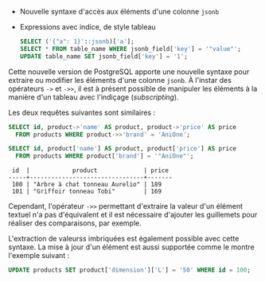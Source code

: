 <!--
Les commits sur ce sujet sont :

* https://git.postgresql.org/gitweb/?p=postgresql.git;a=commit;h=676887a3b0b8e3c0348ac3f82ab0d16e9a24bd43

Discussion

* https://postgr.es/m/CA%2Bq6zcV8qvGcDXurwwgUbwACV86Th7G80pnubg42e-p9gsSf%3Dg%40mail.gmail.com
* https://blog.crunchydata.com/blog/better-json-in-postgres-with-postgresql-14

-->

<div class="slide-content">

* Nouvelle syntaxe d'accès aux éléments d'une colonne `jsonb`
* Expressions avec indice, de style tableau

  ```sql
  SELECT ('{"a": 1}'::jsonb)['a'];
  SELECT * FROM table_name WHERE jsonb_field['key'] = '"value"';
  UPDATE table_name SET jsonb_field['key'] = '1';
  ```

</div>

<div class="notes">

Cette nouvelle version de PostgreSQL apporte une nouvelle syntaxe pour extraire
ou modifier les éléments d'une colonne `jsonb`. À l'instar des opérateurs `->` et
`->>`, il est à présent possible de manipuler les éléments à la manière d'un
tableau avec l'indiçage (_subscripting_).

<!--
```sql
CREATE TABLE products (id bigint, product jsonb);
INSERT INTO products VALUES 
  (100, '{"name": "Arbre à chat tonneau Aurelio", "brand": "AniOne", 
          "price": 189, "color": "grey", "dimension": 
            {"h": 40, "L": 40, "l": 100, "unit": "cm"}}'),
  (101, '{"name": "Griffoir tonneau Tobi", "brand": "AniOne", "price": 169}'),
  (102, '{"name": "Arbre à chat Natural Harmony", "brand": "Europet Bernina",
          "price": 29.99}'),
  (103, '{"name": "Échelle d''escalade pour fixation murale", "brand": 
          "Trixie", "price": 53.69, "color": "taupe"}'),
  (104, '{"name": "Grattoir mural Dolomit 2.0 Tofana", "brand": "Kerbl", 
          "price": 112, "dimension":
            {"h": 160, "l": 75, "unit": "cm"}}');
```
-->

Les deux requêtes suivantes sont similaires :

```sql
SELECT id, product->'name' AS product, product->'price' AS price 
  FROM products WHERE product->>'brand' = 'AniOne';

SELECT id, product['name'] AS product, product['price'] AS price
  FROM products WHERE product['brand'] = '"AniOne"';
```
```text
 id  |            product             | price 
-----+--------------------------------+-------
 100 | "Arbre à chat tonneau Aurelio" | 189
 101 | "Griffoir tonneau Tobi"        | 169
```

Cependant, l'opérateur `->>` permettant d'extraire la valeur d'un élément textuel
n'a pas d'équivalent et il est nécessaire d'ajouter les guillemets pour réaliser
des comparaisons, par exemple.

L'extraction de valeurss imbriquées est également possible avec cette syntaxe. La 
mise à jour d'un élément est aussi supportée comme le montre l'exemple suivant :

```sql
UPDATE products SET product['dimension']['L'] = '50' WHERE id = 100; 
```

</div>